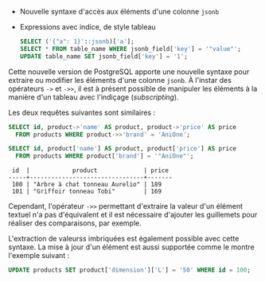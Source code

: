 <!--
Les commits sur ce sujet sont :

* https://git.postgresql.org/gitweb/?p=postgresql.git;a=commit;h=676887a3b0b8e3c0348ac3f82ab0d16e9a24bd43

Discussion

* https://postgr.es/m/CA%2Bq6zcV8qvGcDXurwwgUbwACV86Th7G80pnubg42e-p9gsSf%3Dg%40mail.gmail.com
* https://blog.crunchydata.com/blog/better-json-in-postgres-with-postgresql-14

-->

<div class="slide-content">

* Nouvelle syntaxe d'accès aux éléments d'une colonne `jsonb`
* Expressions avec indice, de style tableau

  ```sql
  SELECT ('{"a": 1}'::jsonb)['a'];
  SELECT * FROM table_name WHERE jsonb_field['key'] = '"value"';
  UPDATE table_name SET jsonb_field['key'] = '1';
  ```

</div>

<div class="notes">

Cette nouvelle version de PostgreSQL apporte une nouvelle syntaxe pour extraire
ou modifier les éléments d'une colonne `jsonb`. À l'instar des opérateurs `->` et
`->>`, il est à présent possible de manipuler les éléments à la manière d'un
tableau avec l'indiçage (_subscripting_).

<!--
```sql
CREATE TABLE products (id bigint, product jsonb);
INSERT INTO products VALUES 
  (100, '{"name": "Arbre à chat tonneau Aurelio", "brand": "AniOne", 
          "price": 189, "color": "grey", "dimension": 
            {"h": 40, "L": 40, "l": 100, "unit": "cm"}}'),
  (101, '{"name": "Griffoir tonneau Tobi", "brand": "AniOne", "price": 169}'),
  (102, '{"name": "Arbre à chat Natural Harmony", "brand": "Europet Bernina",
          "price": 29.99}'),
  (103, '{"name": "Échelle d''escalade pour fixation murale", "brand": 
          "Trixie", "price": 53.69, "color": "taupe"}'),
  (104, '{"name": "Grattoir mural Dolomit 2.0 Tofana", "brand": "Kerbl", 
          "price": 112, "dimension":
            {"h": 160, "l": 75, "unit": "cm"}}');
```
-->

Les deux requêtes suivantes sont similaires :

```sql
SELECT id, product->'name' AS product, product->'price' AS price 
  FROM products WHERE product->>'brand' = 'AniOne';

SELECT id, product['name'] AS product, product['price'] AS price
  FROM products WHERE product['brand'] = '"AniOne"';
```
```text
 id  |            product             | price 
-----+--------------------------------+-------
 100 | "Arbre à chat tonneau Aurelio" | 189
 101 | "Griffoir tonneau Tobi"        | 169
```

Cependant, l'opérateur `->>` permettant d'extraire la valeur d'un élément textuel
n'a pas d'équivalent et il est nécessaire d'ajouter les guillemets pour réaliser
des comparaisons, par exemple.

L'extraction de valeurss imbriquées est également possible avec cette syntaxe. La 
mise à jour d'un élément est aussi supportée comme le montre l'exemple suivant :

```sql
UPDATE products SET product['dimension']['L'] = '50' WHERE id = 100; 
```

</div>